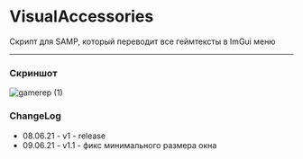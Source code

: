 # VisualAccessories

Скрипт для SAMP, который переводит все геймтексты в ImGui меню

***

### Скриншот
![gamerep (1)](https://user-images.githubusercontent.com/82971106/121145073-41f8f500-c847-11eb-95f9-f51e33a6c2e5.png)

### ChangeLog
  * 08.06.21 - v1 - release
  * 09.06.21 - v1.1 - фикс минимального размера окна
